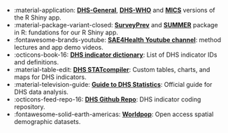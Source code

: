 
<div class="grid cards" markdown>

- :material-application: <a href="https://rsc.stat.washington.edu/sae4health/" target="_blank"><strong>DHS-General</strong></a>, 
<a href="https://rsc.stat.washington.edu/saeforhealth/" target="_blank"><strong>DHS-WHO</strong></a> and 
<a href="https://rsc.stat.washington.edu/surveyPrevRShinyMICS/" target="_blank"><strong>MICS</strong></a> versions of the R Shiny app. 
- :material-package-variant-closed: <a href="https://github.com/richardli/surveyPrev/" target="_blank"><strong> SurveyPrev</strong></a> and <a href="https://github.com/richardli/SUMMER/" target="_blank"><strong> SUMMER</strong></a> package in R: fundations for our R Shiny app.
- :fontawesome-brands-youtube: <a href="https://www.youtube.com/@SAE4Health/videos" target="_blank"><strong>SAE4Health Youtube channel</strong></a>: method lectures and app demo videos.
- :octicons-book-16: <a href="https://api.dhsprogram.com/rest/dhs/indicators?f=html" target="_blank"><strong>DHS indicator dictionary</strong></a>: List of DHS indicator IDs and definitions.
- :material-table-edit: <a href="https://www.statcompiler.com/en/" target="_blank"><strong>DHS STATcompiler</strong></a>: Custom tables, charts, and maps for DHS indicators.
- :material-television-guide: <a href="https://dhsprogram.com/data/Guide-to-DHS-Statistics/" target="_blank"><strong>Guide to DHS Statistics</strong></a>: Official guide for DHS data analysis.
- :octicons-feed-repo-16: <a href="https://github.com/DHSProgram/" target="_blank"><strong>DHS Github Repo</strong></a>: DHS indicator coding repository.
- :fontawesome-solid-earth-americas: <a href="https://www.worldpop.org/" target="_blank"><strong>Worldpop</strong></a>: Open access spatial demographic datasets.


</div>


